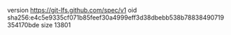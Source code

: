 version https://git-lfs.github.com/spec/v1
oid sha256:e4c5e9335cf071b85feef30a4999eff3d38dbebb538b78838490719354170bde
size 13801
